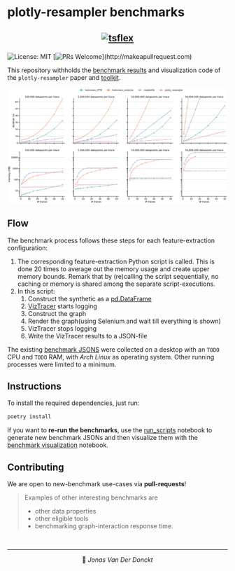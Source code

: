 # plotly-resampler benchmarks

## <p align="center"> <a href="https://predict-idlab.github.io/plotly-resampler/"><img alt="tsflex" src="https://raw.githubusercontent.com/predict-idlab/plotly-resampler/main/docs/sphinx/_static/logo.png" height="100"></a></p>

![License: MIT](https://img.shields.io/badge/License-MIT-blue.svg?color=black)
[![PRs Welcome](https://img.shields.io/badge/PRs-welcome-brightgreen.svg?)](http://makeapullrequest.com) 

This repository withholds the [benchmark results](reports/benchmark_fig.png) and visualization code of the `plotly-resampler` paper and [toolkit](https://github.com/predict-idlab/plotly-resampler).

![bencmark_result](reports/benchmark_fig.png)


## Flow

The benchmark process follows these steps for each feature-extraction configuration:

1. The corresponding feature-extraction Python script is called. This is done 20 times to average out the memory usage and create upper memory bounds. Remark that by (re)calling the script sequentially, no caching or memory is shared among the separate script-executions.
2. In this script:
   1. Construct the synthetic as a [pd.DataFrame](https://pandas.pydata.org/docs/reference/api/pandas.DataFrame.html)
   2. [VizTracer](https://github.com/gaogaotiantian/viztracer) starts logging
   3. Construct the graph
   4. Render the graph(using Selenium and wait till everything is shown) 
   5. VizTracer stops logging
   6. Write the VizTracer results to a JSON-file

The existing [benchmark JSONS](code/benchmark_jsons/) were collected on a desktop with an `TODO` CPU and `TODO` RAM, with *Arch Linux* as operating system. Other running processes were limited to a minimum.

## Instructions

To install the required dependencies, just run:

```bash
poetry install
```

If you want to **re-run the benchmarks**, use the [run_scripts](code/run_scripts.ipynb) notebook to generate new benchmark JSONs and then visualize them with the [benchmark visualization](code/benchmark_visualizations.ipynb) notebook.

## Contributing

We are open to new-benchmark use-cases via **pull-requests**!<br>

> Examples of other interesting benchmarks are
>  * other data properties
>  * other eligible tools
>  * benchmarking graph-interaction response time.

<br>

---
<p align="center">
👤 <i>Jonas Van Der Donckt</i>
</p>

